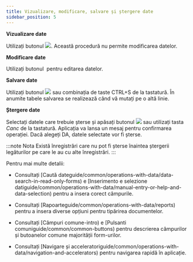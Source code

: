 ```yaml
---
title: Vizualizare, modificare, salvare și ștergere date
sidebar_position: 5
---
```


**Vizualizare date**

Utilizați butonul ![](/img/neutral/common/view.png). Această procedură nu permite modificarea datelor.

**Modificare date**

Utilizați butonul [](/img/neutral/common/edit.png) pentru editarea datelor.

**Salvare date**

Utilizați butonul ![](/img/neutral/common/save.png) sau combinația de taste CTRL+S de la tastatură. În anumite tabele salvarea se realizează când vă mutați pe o altă linie.

**Ștergere date**

Selectați datele care trebuie șterse și apăsați butonul ![](/img/neutral/common/delete.png) sau utilizați tasta *Canc* de la tastatură. Aplicația va lansa un mesaj pentru confirmarea operației. Dacă alegeți DA, datele selectate vor fi șterse.

:::note Nota
Există înregistrări care nu pot fi șterse înaintea ștergerii legăturilor pe care le au cu alte înregistrări.
:::

Pentru mai multe detalii:

- Consultați  [Caută dateguide/common/operations-with-data/data-search-in-read-only-forms)  e  [Inserimento e selezione datiguide/common/operations-with-data/manual-entry-or-help-and-data-selection) pentru a insera corect câmpurile.

- Consultați  [Rapoarteguide/common/operations-with-data/reports) pentru a insera diverse opțiuni pentru tipărirea documentelor.

- Consultați  [Câmpuri comune-intro)  e  [Pulsanti comuniguide/common/common-buttons) pentru descrierea câmpurilor și butoanelor comune majorității form-urilor.

- Consultați  [Navigare și acceleratoriguide/common/operations-with-data/navigation-and-accelerators) pentru navigarea rapidă în aplicație.
